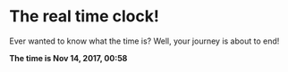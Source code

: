 # The real time clock!

Ever wanted to know what the time is? Well, your journey is about to end!

**The time is Nov 14, 2017, 00:58**
